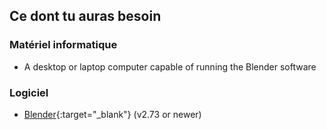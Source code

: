 ## Ce dont tu auras besoin

### Matériel informatique

+ A desktop or laptop computer capable of running the Blender software

### Logiciel

+ [Blender](https://www.blender.org/download/){:target="_blank"} (v2.73 or newer)